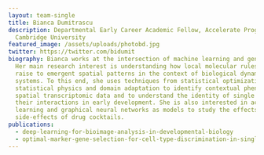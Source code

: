 ```yaml
---
layout: team-single
title: Bianca Dumitrascu
description: Departmental Early Career Academic Fellow, Accelerate Programme,
  Cambridge University
featured_image: /assets/uploads/photobd.jpg
twitter: https://twitter.com/bidumit
biography: Bianca works at the intersection of machine learning and genetics.
  Her main research interest is understanding how local molecular rules give
  raise to emergent spatial patterns in the context of biological dynamical
  systems. To this end, she uses techniques from statistical optimization,
  statistical physics and domain adaptation to identify contextual phenotypes in
  spatial transcriptomic data and to understand the identity of single cells and
  their interactions in early development. She is also interested in active
  learning and graphical neural networks as models to study the effects and
  side-effects of drug cocktails.
publications:
  - deep-learning-for-bioimage-analysis-in-developmental-biology
  - optimal-marker-gene-selection-for-cell-type-discrimination-in-single-cell-analyses
---
```

